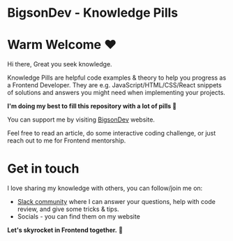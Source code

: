 # BigsonDev - Knowledge Pills

# Warm Welcome ❤️

Hi there, Great you seek knowledge.

Knowledge Pills are helpful code examples & theory to help you progress as a Frontend Developer.
They are e.g. JavaScript/HTML/CSS/React snippets of solutions and answers you might need when implementing your projects.

**I'm doing my best to fill this repository with a lot of pills 💊**

You can support me by visiting [BigsonDev](https://bigsondev.com) website.

Feel free to read an article, do some interactive coding challenge, or just reach out to me for Frontend mentorship.


# Get in touch

I love sharing my knowledge with others, you can follow/join me on:

- [Slack community](https://bigsondev.com/start-here/#bigsondev-slack) where I can answer your questions, help with code review, and give some tricks & tips.
- Socials - you can find them on my website

**Let's skyrocket in Frontend together.** 🚀
